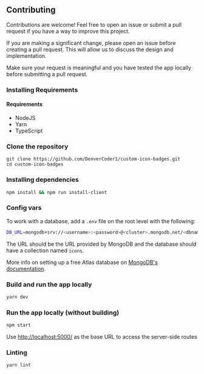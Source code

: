 ## Contributing

Contributions are welcome! Feel free to open an issue or submit a pull request if you have a way to improve this project.

If you are making a significant change, please open an issue before creating a pull request. This will allow us to discuss the design and implementation.

Make sure your request is meaningful and you have tested the app locally before submitting a pull request.


### Installing Requirements

#### Requirements

* NodeJS
* Yarn
* TypeScript

### Clone the repository

```
git clone https://github.com/DenverCoder1/custom-icon-badges.git
cd custom-icon-badges
```

### Installing dependencies

```bash
npm install && npm run install-client
```

### Config vars

To work with a database, add a `.env` file on the root level with the following:

```bash
DB_URL=mongodb+srv://<username>:<password>@<cluster>.mongodb.net/<dbname>?retryWrites=true&w=majority&tls=true
```

The URL should be the URL provided by MongoDB and the database should have a collection named `icons`.

More info on setting up a free Atlas database on [MongoDB's documentation](https://docs.atlas.mongodb.com/getting-started/).

### Build and run the app locally

```bash
yarn dev
```

### Run the app locally (without building)

```bash
npm start
```

Use <http://localhost:5000/> as the base URL to access the server-side routes

### Linting

```bash
yarn lint
```